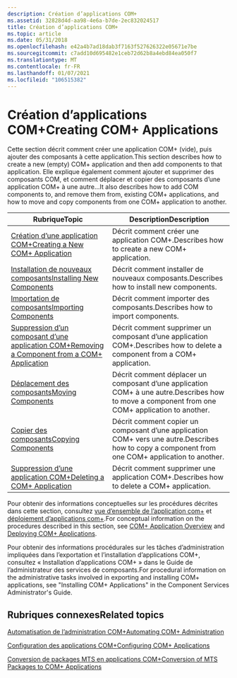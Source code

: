 ```yaml
---
description: Création d’applications COM+
ms.assetid: 32828d4d-aa98-4e6a-b7de-2ec832024517
title: Création d’applications COM+
ms.topic: article
ms.date: 05/31/2018
ms.openlocfilehash: e42a4b7ad18dab3f7163f527626322e05671e7be
ms.sourcegitcommit: c7add10d695482e1ceb72d62b8a4ebd84ea050f7
ms.translationtype: MT
ms.contentlocale: fr-FR
ms.lasthandoff: 01/07/2021
ms.locfileid: "106515382"
---
```

# <a name="creating-com-applications"></a><span data-ttu-id="46a5b-103">Création d’applications COM+</span><span class="sxs-lookup"><span data-stu-id="46a5b-103">Creating COM+ Applications</span></span>

<span data-ttu-id="46a5b-104">Cette section décrit comment créer une application COM+ (vide), puis ajouter des composants à cette application.</span><span class="sxs-lookup"><span data-stu-id="46a5b-104">This section describes how to create a new (empty) COM+ application and then add components to that application.</span></span> <span data-ttu-id="46a5b-105">Elle explique également comment ajouter et supprimer des composants COM, et comment déplacer et copier des composants d’une application COM+ à une autre...</span><span class="sxs-lookup"><span data-stu-id="46a5b-105">It also describes how to add COM components to, and remove them from, existing COM+ applications, and how to move and copy components from one COM+ application to another.</span></span>



| <span data-ttu-id="46a5b-106">Rubrique</span><span class="sxs-lookup"><span data-stu-id="46a5b-106">Topic</span></span>                                                                                                       | <span data-ttu-id="46a5b-107">Description</span><span class="sxs-lookup"><span data-stu-id="46a5b-107">Description</span></span>                                                                        |
|-------------------------------------------------------------------------------------------------------------|------------------------------------------------------------------------------------|
| [<span data-ttu-id="46a5b-108">Création d’une application COM+</span><span class="sxs-lookup"><span data-stu-id="46a5b-108">Creating a New COM+ Application</span></span>](creating-a-new-com--application.md)<br/>                           | <span data-ttu-id="46a5b-109">Décrit comment créer une application COM+.</span><span class="sxs-lookup"><span data-stu-id="46a5b-109">Describes how to create a new COM+ application.</span></span><br/>                         |
| [<span data-ttu-id="46a5b-110">Installation de nouveaux composants</span><span class="sxs-lookup"><span data-stu-id="46a5b-110">Installing New Components</span></span>](installing-new-components.md)<br/>                                       | <span data-ttu-id="46a5b-111">Décrit comment installer de nouveaux composants.</span><span class="sxs-lookup"><span data-stu-id="46a5b-111">Describes how to install new components.</span></span><br/>                                |
| [<span data-ttu-id="46a5b-112">Importation de composants</span><span class="sxs-lookup"><span data-stu-id="46a5b-112">Importing Components</span></span>](importing-components.md)<br/>                                                 | <span data-ttu-id="46a5b-113">Décrit comment importer des composants.</span><span class="sxs-lookup"><span data-stu-id="46a5b-113">Describes how to import components.</span></span><br/>                                     |
| [<span data-ttu-id="46a5b-114">Suppression d’un composant d’une application COM+</span><span class="sxs-lookup"><span data-stu-id="46a5b-114">Removing a Component from a COM+ Application</span></span>](removing-a-component-from-a-com--application.md)<br/> | <span data-ttu-id="46a5b-115">Décrit comment supprimer un composant d’une application COM+.</span><span class="sxs-lookup"><span data-stu-id="46a5b-115">Describes how to delete a component from a COM+ application.</span></span><br/>            |
| [<span data-ttu-id="46a5b-116">Déplacement des composants</span><span class="sxs-lookup"><span data-stu-id="46a5b-116">Moving Components</span></span>](moving-components.md)<br/>                                                       | <span data-ttu-id="46a5b-117">Décrit comment déplacer un composant d’une application COM+ à une autre.</span><span class="sxs-lookup"><span data-stu-id="46a5b-117">Describes how to move a component from one COM+ application to another.</span></span><br/> |
| [<span data-ttu-id="46a5b-118">Copier des composants</span><span class="sxs-lookup"><span data-stu-id="46a5b-118">Copying Components</span></span>](copying-components.md)<br/>                                                     | <span data-ttu-id="46a5b-119">Décrit comment copier un composant d’une application COM+ vers une autre.</span><span class="sxs-lookup"><span data-stu-id="46a5b-119">Describes how to copy a component from one COM+ application to another.</span></span><br/> |
| [<span data-ttu-id="46a5b-120">Suppression d’une application COM+</span><span class="sxs-lookup"><span data-stu-id="46a5b-120">Deleting a COM+ Application</span></span>](deleting-a-com--application.md)<br/>                                   | <span data-ttu-id="46a5b-121">Décrit comment supprimer une application COM+.</span><span class="sxs-lookup"><span data-stu-id="46a5b-121">Describes how to delete a COM+ application.</span></span><br/>                             |



 

<span data-ttu-id="46a5b-122">Pour obtenir des informations conceptuelles sur les procédures décrites dans cette section, consultez [vue d’ensemble de l’application com+](com--application-overview.md) et [déploiement d’applications com+](deploying-com--applications.md).</span><span class="sxs-lookup"><span data-stu-id="46a5b-122">For conceptual information on the procedures described in this section, see [COM+ Application Overview](com--application-overview.md) and [Deploying COM+ Applications](deploying-com--applications.md).</span></span>

<span data-ttu-id="46a5b-123">Pour obtenir des informations procédurales sur les tâches d’administration impliquées dans l’exportation et l’installation d’applications COM+, consultez « Installation d’applications COM+ » dans le Guide de l’administrateur des services de composants.</span><span class="sxs-lookup"><span data-stu-id="46a5b-123">For procedural information on the administrative tasks involved in exporting and installing COM+ applications, see "Installing COM+ Applications" in the Component Services Administrator's Guide.</span></span>

## <a name="related-topics"></a><span data-ttu-id="46a5b-124">Rubriques connexes</span><span class="sxs-lookup"><span data-stu-id="46a5b-124">Related topics</span></span>

<dl> <dt>

[<span data-ttu-id="46a5b-125">Automatisation de l’administration COM+</span><span class="sxs-lookup"><span data-stu-id="46a5b-125">Automating COM+ Administration</span></span>](automating-com--administration.md)
</dt> <dt>

[<span data-ttu-id="46a5b-126">Configuration des applications COM+</span><span class="sxs-lookup"><span data-stu-id="46a5b-126">Configuring COM+ Applications</span></span>](configuring-com--applications.md)
</dt> <dt>

[<span data-ttu-id="46a5b-127">Conversion de packages MTS en applications COM+</span><span class="sxs-lookup"><span data-stu-id="46a5b-127">Conversion of MTS Packages to COM+ Applications</span></span>](conversion-of-mts-packages-to-com--applications.md)
</dt> </dl>

 

 





